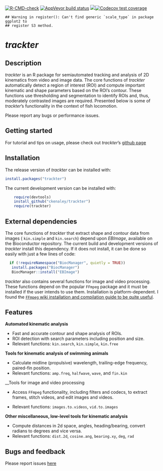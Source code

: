 
[![R-CMD-check](https://github.com/ckenaley/trackter/workflows/R-CMD-check/badge.svg)](https://github.com/ckenaley/trackter/actions)
[![AppVeyor build
status](https://ci.appveyor.com/api/projects/status/github/ckenaley/trackter?branch=master&svg=true)](https://ci.appveyor.com/project/ckenaley/trackter)
[![](https://www.r-pkg.org/badges/version/trackter?color=orange)](https://cran.r-project.org/package=trackter)[![Codecov
test
coverage](https://codecov.io/gh/ckenaley/trackter/branch/master/graph/badge.svg)](https://codecov.io/gh/ckenaley/trackter?branch=master)

<!-- README.md is generated from README.Rmd. Please edit that file -->

    ## Warning in register(): Can't find generic `scale_type` in package ggplot2 to
    ## register S3 method.

# *trackter*

## Description

*trackter* is an R package for semiautomated tracking and analysis of 2D
kinematics from video and image data. The core functions of *trackter*
automatically detect a region of interest (ROI) and compute important
kinematic and shape parameters based on the ROI’s contour. These
functions use thresholding and segmentation to identify ROIs and, thus,
moderately contrasted images are required. Presented below is some of
*trackter*’s functionality in the context of fish locomotion.

Please report any bugs or performance issues.

## Getting started

For tutorial and tips on usage, please check out *trackter*’s [github
page](https://ckenaley.github.io/trackter/)

## Installation

The release version of *trackter* can be installed with:

``` r
install.packages("trackter")
```

The current development version can be installed with:

``` r
    require(devtools)
    install_github("ckenaley/trackter")
    require(trackter)
```

## External dependencies

The core functions of *trackter* that extract shape and contour data
from images ( `kin.simple` and `kin.search`) depend upon *EBImage*,
available on the Bioconductor repository. The current build and
development versions of *trackter* install this dependency. If it does
not install, it can be done so easily with just a few lines of code:

``` r
  if (!requireNamespace("BiocManager", quietly = TRUE))
   install.packages("BiocManager")
   BiocManager::install("EBImage")
```

*trackter* also contains several functions for image and video
processing. These functions depend on the popular `FFmpeg` package and
it must be installed if the user intends to use them. Installation is
platform-dependent. I found the [`FFmpeg` wiki installation and
compilation guide to be quite
useful](https://trac.ffmpeg.org/wiki/CompilationGuide).

## Features

**Automated kinematic analysis**

-   Fast and accurate contour and shape analysis of ROIs.
-   ROI detection with search parameters including position and size.
-   Relevant functions: `kin.search`, `kin.simple`, `kin.free`

**Tools for kinematic analysis of swimming animals**

-   Calculate midline (propulsive) wavelength, trailing-edge frequency,
    paired-fin position.
-   Relevant functions: `amp.freq`, `halfwave`, `wave`, and `fin.kin`

\_\_Tools for image and video processing

-   Access `FFmpeg` functionality, including filters and codecs, to
    extract frames, stitch videos, and edit images and videos.

-   Relevant functions: `images.to.videos`, `vid.to.images`

**Other miscellaneous, low-level tools for kinematic analysis**

-   Compute distances in 2d space, angles, heading/bearing, convert
    radians to degrees and vice versa.
-   Relevant functions: `dist.2d`, `cosine.ang`, `bearing.xy`, `deg`,
    `rad`

## Bugs and feedback

Please report issues [here](https://github.com/ckenaley/trackter/issues)
